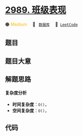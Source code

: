 # [2989. 班级表现](https://leetcode.com/problems/class-performance)

🟠 <font color=#ffb800>Medium</font>&emsp; 🔖&ensp; [`数据库`](/outline/tag/database.md)&emsp; 🔗&ensp;[`LeetCode`](https://leetcode.com/problems/class-performance)

## 题目




## 题目大意




## 解题思路

#### 复杂度分析

- **时间复杂度**：`O()`，
- **空间复杂度**：`O()`，

## 代码

```javascript

```